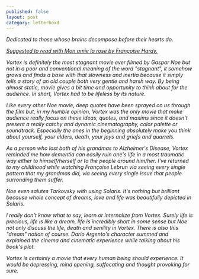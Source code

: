 ```yaml
---
published: false
layout: post
category: letterboxd
---
```

<i>Dedicated to those whose brains decompose before their hearts do.<i>

<a href="https://youtu.be/2ICFtXx546A"> Suggested to read with Mon amie la rose by Françoise Hardy. </a> 

Vortex is definitely the most stagnant movie ever filmed by <i>Gaspar Noe<i> but not in a poor and conventional meaning of the word "stagnant", it somehow grows and finds a base with that slowness and inertia because it simply tells a story of an old couple both very gentle and harsh way. By being almost static, movie gives a bit time and opportunity to think about for the audience.  In short, Vortex had to be lifeless by its nature.

Like every other <i>Noe<i> movie, deep quotes have been sprayed on us through the film but, in my humble opinion, Vortex was the only movie that make audience really focus on these ideas, quotes, and maxims since it doesn't present a really catchy and dynamic cinematography, color palette or soundtrack. Especially the ones in the beginning absolutely make you think about yourself, your elders, death, your joys and griefs and quarrels.

As a person who lost both of his grandmas to Alzheimer's Disease, Vortex reminded me how dementia can easily ruin one's life in a most traumatic way either to himself/herself or to the people around him/her. I've returned to my childhood while watching <i>Françoise Lebrun<i> via seeing every single pattern that my grandmas did, via seeing every single issue that people surronding them suffer.

<i>Noe<i> even salutes <i>Tarkovsky<i> with using <i>Solaris<i>. It's nothing but brilliant because whole concept of dreams, love and life was beautifully depicted in <i>Solaris<i>.

I really don't know what to say, learn or internalize from Vortex. Surely life is precious, life is like a dream, life is incredibly short in some sense but Noe not only discuss the life, death and senility in Vortex. There is also this "dream" notion of course. <i>Dario Argento<i>'s character summed and explained the cinema and cinematic experience while talking about his book's plot.

Vortex is certainly a movie that every human being should experience. It would be depressing, mind opening, suffocating and thought provoking for sure.